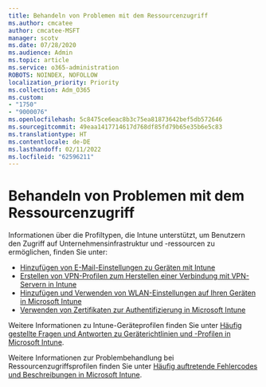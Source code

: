 ```yaml
---
title: Behandeln von Problemen mit dem Ressourcenzugriff
ms.author: cmcatee
author: cmcatee-MSFT
manager: scotv
ms.date: 07/28/2020
ms.audience: Admin
ms.topic: article
ms.service: o365-administration
ROBOTS: NOINDEX, NOFOLLOW
localization_priority: Priority
ms.collection: Adm_O365
ms.custom:
- "1750"
- "9000076"
ms.openlocfilehash: 5c8475ce6eac8b3c75ea81873642bef5db572646
ms.sourcegitcommit: 49eaa1417714617d768df85fd79b65e35b6e5c83
ms.translationtype: HT
ms.contentlocale: de-DE
ms.lasthandoff: 02/11/2022
ms.locfileid: "62596211"
---
```

# <a name="troubleshoot-resource-access-issues"></a>Behandeln von Problemen mit dem Ressourcenzugriff

Informationen über die Profiltypen, die Intune unterstützt, um Benutzern den Zugriff auf Unternehmensinfrastruktur und -ressourcen zu ermöglichen, finden Sie unter:

- [Hinzufügen von E-Mail-Einstellungen zu Geräten mit Intune](https://docs.microsoft.com/intune/email-settings-configure)
- [Erstellen von VPN-Profilen zum Herstellen einer Verbindung mit VPN-Servern in Intune](https://docs.microsoft.com/intune/vpn-settings-configure)
- [Hinzufügen und Verwenden von WLAN-Einstellungen auf Ihren Geräten in Microsoft Intune](https://docs.microsoft.com/intune/wi-fi-settings-configure)
- [Verwenden von Zertifikaten zur Authentifizierung in Microsoft Intune](https://docs.microsoft.com/intune/certificates-configure)

Weitere Informationen zu Intune-Geräteprofilen finden Sie unter [Häufig gestellte Fragen und Antworten zu Geräterichtlinien und -Profilen in Microsoft Intune](https://docs.microsoft.com/intune/device-profile-troubleshoot).

Weitere Informationen zur Problembehandlung bei Ressourcenzugriffsprofilen finden Sie unter [Häufig auftretende Fehlercodes und Beschreibungen in Microsoft Intune](https://docs.microsoft.com/intune/troubleshoot-company-resource-access-problems).